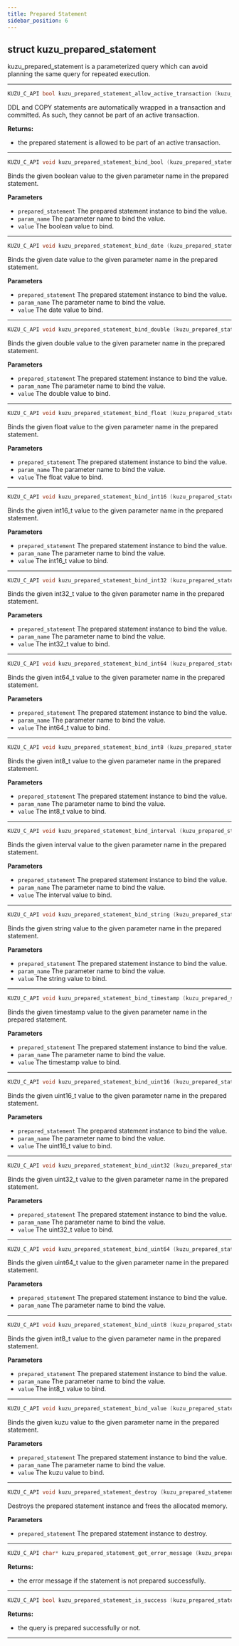 ```yaml
---
title: Prepared Statement
sidebar_position: 6
---
```


## struct kuzu_prepared_statement

kuzu_prepared_statement is a parameterized query which can avoid planning the same query for repeated execution.  

---


```c++
KUZU_C_API bool kuzu_prepared_statement_allow_active_transaction (kuzu_prepared_statement * prepared_statement)
```
DDL and COPY statements are automatically wrapped in a transaction and committed. As such, they cannot be part of an active transaction. 

**Returns:**
- the prepared statement is allowed to be part of an active transaction. 

---

```c++
KUZU_C_API void kuzu_prepared_statement_bind_bool (kuzu_prepared_statement * prepared_statement, const char * param_name, bool value)
```
Binds the given boolean value to the given parameter name in the prepared statement. 

**Parameters**
- `prepared_statement` The prepared statement instance to bind the value. 
- `param_name` The parameter name to bind the value. 
- `value` The boolean value to bind. 

---

```c++
KUZU_C_API void kuzu_prepared_statement_bind_date (kuzu_prepared_statement * prepared_statement, const char * param_name, kuzu_date_t value)
```
Binds the given date value to the given parameter name in the prepared statement. 

**Parameters**
- `prepared_statement` The prepared statement instance to bind the value. 
- `param_name` The parameter name to bind the value. 
- `value` The date value to bind. 

---

```c++
KUZU_C_API void kuzu_prepared_statement_bind_double (kuzu_prepared_statement * prepared_statement, const char * param_name, double value)
```
Binds the given double value to the given parameter name in the prepared statement. 

**Parameters**
- `prepared_statement` The prepared statement instance to bind the value. 
- `param_name` The parameter name to bind the value. 
- `value` The double value to bind. 

---

```c++
KUZU_C_API void kuzu_prepared_statement_bind_float (kuzu_prepared_statement * prepared_statement, const char * param_name, float value)
```
Binds the given float value to the given parameter name in the prepared statement. 

**Parameters**
- `prepared_statement` The prepared statement instance to bind the value. 
- `param_name` The parameter name to bind the value. 
- `value` The float value to bind. 

---

```c++
KUZU_C_API void kuzu_prepared_statement_bind_int16 (kuzu_prepared_statement * prepared_statement, const char * param_name, int16_t value)
```
Binds the given int16_t value to the given parameter name in the prepared statement. 

**Parameters**
- `prepared_statement` The prepared statement instance to bind the value. 
- `param_name` The parameter name to bind the value. 
- `value` The int16_t value to bind. 

---

```c++
KUZU_C_API void kuzu_prepared_statement_bind_int32 (kuzu_prepared_statement * prepared_statement, const char * param_name, int32_t value)
```
Binds the given int32_t value to the given parameter name in the prepared statement. 

**Parameters**
- `prepared_statement` The prepared statement instance to bind the value. 
- `param_name` The parameter name to bind the value. 
- `value` The int32_t value to bind. 

---

```c++
KUZU_C_API void kuzu_prepared_statement_bind_int64 (kuzu_prepared_statement * prepared_statement, const char * param_name, int64_t value)
```
Binds the given int64_t value to the given parameter name in the prepared statement. 

**Parameters**
- `prepared_statement` The prepared statement instance to bind the value. 
- `param_name` The parameter name to bind the value. 
- `value` The int64_t value to bind. 

---

```c++
KUZU_C_API void kuzu_prepared_statement_bind_int8 (kuzu_prepared_statement * prepared_statement, const char * param_name, int8_t value)
```
Binds the given int8_t value to the given parameter name in the prepared statement. 

**Parameters**
- `prepared_statement` The prepared statement instance to bind the value. 
- `param_name` The parameter name to bind the value. 
- `value` The int8_t value to bind. 

---

```c++
KUZU_C_API void kuzu_prepared_statement_bind_interval (kuzu_prepared_statement * prepared_statement, const char * param_name, kuzu_interval_t value)
```
Binds the given interval value to the given parameter name in the prepared statement. 

**Parameters**
- `prepared_statement` The prepared statement instance to bind the value. 
- `param_name` The parameter name to bind the value. 
- `value` The interval value to bind. 

---

```c++
KUZU_C_API void kuzu_prepared_statement_bind_string (kuzu_prepared_statement * prepared_statement, const char * param_name, const char * value)
```
Binds the given string value to the given parameter name in the prepared statement. 

**Parameters**
- `prepared_statement` The prepared statement instance to bind the value. 
- `param_name` The parameter name to bind the value. 
- `value` The string value to bind. 

---

```c++
KUZU_C_API void kuzu_prepared_statement_bind_timestamp (kuzu_prepared_statement * prepared_statement, const char * param_name, kuzu_timestamp_t value)
```
Binds the given timestamp value to the given parameter name in the prepared statement. 

**Parameters**
- `prepared_statement` The prepared statement instance to bind the value. 
- `param_name` The parameter name to bind the value. 
- `value` The timestamp value to bind. 

---

```c++
KUZU_C_API void kuzu_prepared_statement_bind_uint16 (kuzu_prepared_statement * prepared_statement, const char * param_name, uint16_t value)
```
Binds the given uint16_t value to the given parameter name in the prepared statement. 

**Parameters**
- `prepared_statement` The prepared statement instance to bind the value. 
- `param_name` The parameter name to bind the value. 
- `value` The uint16_t value to bind. 

---

```c++
KUZU_C_API void kuzu_prepared_statement_bind_uint32 (kuzu_prepared_statement * prepared_statement, const char * param_name, uint32_t value)
```
Binds the given uint32_t value to the given parameter name in the prepared statement. 

**Parameters**
- `prepared_statement` The prepared statement instance to bind the value. 
- `param_name` The parameter name to bind the value. 
- `value` The uint32_t value to bind. 

---

```c++
KUZU_C_API void kuzu_prepared_statement_bind_uint64 (kuzu_prepared_statement * prepared_statement, const char * param_name, uint64_t value)
```
Binds the given uint64_t value to the given parameter name in the prepared statement. 

**Parameters**
- `prepared_statement` The prepared statement instance to bind the value. 
- `param_name` The parameter name to bind the value. 

---

```c++
KUZU_C_API void kuzu_prepared_statement_bind_uint8 (kuzu_prepared_statement * prepared_statement, const char * param_name, uint8_t value)
```
Binds the given int8_t value to the given parameter name in the prepared statement. 

**Parameters**
- `prepared_statement` The prepared statement instance to bind the value. 
- `param_name` The parameter name to bind the value. 
- `value` The int8_t value to bind. 

---

```c++
KUZU_C_API void kuzu_prepared_statement_bind_value (kuzu_prepared_statement * prepared_statement, const char * param_name, kuzu_value * value)
```
Binds the given kuzu value to the given parameter name in the prepared statement. 

**Parameters**
- `prepared_statement` The prepared statement instance to bind the value. 
- `param_name` The parameter name to bind the value. 
- `value` The kuzu value to bind. 

---

```c++
KUZU_C_API void kuzu_prepared_statement_destroy (kuzu_prepared_statement * prepared_statement)
```
Destroys the prepared statement instance and frees the allocated memory. 

**Parameters**
- `prepared_statement` The prepared statement instance to destroy. 

---

```c++
KUZU_C_API char* kuzu_prepared_statement_get_error_message (kuzu_prepared_statement * prepared_statement)
```

**Returns:**
- the error message if the statement is not prepared successfully. 

---

```c++
KUZU_C_API bool kuzu_prepared_statement_is_success (kuzu_prepared_statement * prepared_statement)
```

**Returns:**
- the query is prepared successfully or not. 

---
